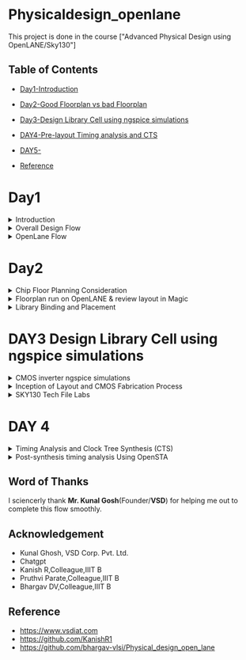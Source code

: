 
# Physicaldesign_openlane

This project is done in the course ["Advanced Physical Design using OpenLANE/Sky130"]

## Table of Contents

- [Day1-Introduction](#Day1-introduction)
  
- [Day2-Good Floorplan vs bad Floorplan](#Day2-Good-Floorplan-vs-bad-Floorplan)
  
- [Day3-Design Library Cell using ngspice simulations](#DAY3-Design-Library-Cell-using-ngspice-simulations)

- [DAY4-Pre-layout Timing analysis and CTS](#DAY-4-Pre-layout-Timing-analysis-and-CTS)

- [DAY5-](#DAY5)


- [Reference](#reference)

# Day1

<details>
  <summary>Introduction</summary>
With the introduction of open-source technology for chip creation, many RTL designs and EDA Tools were made available for free. The [SKY130 PDK] fills the gap in a whole Open source chip development.(https://skywater-pdk.readthedocs.io/en/latest/rules.html) from Skywater Technologies and Google. There were a number of EDA Tools with distinct functions throughout the design cycle. The design flow was not clear, and the Skywater pdk was only compatible with industrial equipment.  These problems were addressed by [OpenLane](https://github.com/The-OpenROAD-Project/OpenLane), which offered a fully automated and tidy RTL to GDSII flow. OpenLane is not a product; rather, it is a flow made up of a number of EDA tools, automation scripts, and Skywater-pdks that have been optimized for use with open-source EDA tools.    
</details>

<details>
 <summary> Overall Design Flow</summary>
An RTL design is created for a design specification using HDLs like Verilog or VHDL, or it can be created using high-level synthesis tools like SystemC, MATLAB HDL Coder, Bluespec, etc. 
The process of converting the RTL Netlist into a manufactured IC then starts, and is known as the Physical Design Flow.
Floor planning, which entails placing preplaced cells, power planning, etc., comes first in the physical design process. The placement of logical synthesis comes next. So that the clock's skew is at a minimal or under the necessary threshold, we now perform CTS (Clock Tree Synthesis). Following CTS, all of the assembled components are routed. A process known as "Static Timing Analysis" is used between each and every step in the physical design flow, from logic synthesis through routing, to analyze the design at each stage and confirm that it is actually right.  Magic is an open source application to view the layouts for every stage. You can extract a tiny netlist, run a SPICE simulation, and compare the results with the post-layout Simulation using ngspice.

Physical Design begins with Floor planning - placing the preplaced cells, power planning etc., secondly Placement 

![Screenshot from 2023-09-11 00-17-49](https://github.com/alwinshaju08/Physicaldesign_openlane/assets/69166205/c9c7af61-db04-4c93-ad3b-52b07ee6f16a)
  
</details>
<details>
  <summary>OpenLane Flow</summary>

### 1.  Synthesis 
The RTL Level Design is then synthesized using a Logic Synthesizer. We use Yosys which is an Open Source Logic Synthesizer. The RTL Netlist is then  converted into a synthesised netlist where there are details about the standard cells and its implementations. Yosys takes the RTL design and timing .libs and verilog models of standard cells and converts  into  a  RTL Netlist. abc does the tehnology mapping to the required skywater-pdk variants 

### 1.1 Synthesis Strategies
Different strategies can be used to synthesize for the either the least area or the best timing. To analyse this, synthesis exploration utility generates a report showing the effect on delays/timing/area et.,

### 1.2 Deign Exploration Utility 
This is used to suit the design configuration and generate reports with different metrics to select the best. This is also used for regression testing

### 1.3 Design For Test - DFT Insertion
This is an optional step carried out by Fault. It is used to test the design 

###  2. Floor Planning and Power Planning
This is done by OpenROAD flow. The macros and IPs are placed in the core before proceding further. This is called as pre-placement. Floor planning is done separately for the macros and it is called macro floor planning. They are placed in such a way that they are closer to the inputs/outputs/other macros where more connections are present. Then to prevent the loading effects de-coupling capacitors are placed so that the logic states are well within the noise margin. 

When several blocks tap power from a single source, there is a problem of Voltage Droop at the Vdd and Ground Bounce at the Vss which can again push the logic out of the required noise margin into the undefined state. To mitigate this Vdd and Vss are placed as horizontal and vertical strips in the chip so that the blocks can tap power from the nearest source. 

### 3. Placement
There are two types of placement.  The other required logic is placed optimally.
Placement is of two steps
- Global Placement- finds the optimal position for each cells. These positions are not necessarly correct, cells may overlap
- Detialed Placement - After Global placement is done minimal alterations are done to correct the issues

### 4. Clock Tree Synthesis 
To ensure minimum skew the Clock is routed optimally through the circuit using different algorithms. This is done in the OpenROAD flow. This is done by TritonCTS.

### 5. Fake Antenna and diode swapping
Long wires acts as antennas and cause accumulation of charges during the fabrication process damaging the transistor. To avoid this bridging is used to pass the wire through different layers or an antenna diode cell is added to leak away the charges
- OpenLane approach - Insert Fake Diode to every cell input during placement. This matches the footprint of the library of the antenna diode. The Antenna Checker is run to check for violations, if there are violations then the fake diode is swapped with a real one.
- OpenROAD approach - In the global route step, the antenna violation is addressed automatically by inserting an antenan diode
OpenLane allows the user to chose either of the above approaches

###  5. Routing
This step is used to implement the interconnect using the different metal layers specified in the PDK. There are two steps

 - Global Routing - This is done inside the OpenROAD flow (FastRoute)
 - Detailed Routing - This is performed using TritonRoute outside the OpenROAD flow after the global routing. Before performing this step the **Logic Equivalence Check** is performed by Yosys, since OpenROAD does some optimisations the circuit.  

### 6. RC Extraction
From the .def file, the parasitic extraction is done to generate the .spef file (Standard Prasitic Exchange Format) which produces an accurate analog model of the circuit by including the parasitic effects due to wires, parasitic capacitances, etc.,

### 7. STA
At this stage again OpenSTA is used to perform the Static Timing Analysis.  

### 8. Sign-off Steps
- Design Rule Check (DRC) is performed by Magic
- Layout Versus Schematic (LVS) is performed by Netgen

### 9. GDSII Extraction
The routed .def file is used my Magic to generate the GDSII file 

## OpenLane Installation and Environment Setup

Refer to [Kanish R1 GIthub](https://github.com/KanishR1/Physical-Design-Using-Openlane) or [OpenLane build Script by Nikson Jose] for OpenLane installation and environment setup.If the installation is carried out on a Virtual Machine/Linux, the following repository can be used from reference **(https://github.com/nickson-jose/openlane_build_script)**

## Working with OpenLane

### Start Openlane

First go to the openlane directory and open terminal

```
make mount

```
 The terminal changes into the docker instance. Open the OpenLane in interactive mode.
 
 ```
./flow.tcl -interactive

 ```
Set the package required by OpenLane

```package require openlane 0.9```

## Synthesis

Run the synthesis

```run_synthesis```

OpenLane invokes the following

- `Yosys` - RTL Synthesis and maps to yosys generic cells
- `abc` - Technology mapping with the Skywater130 PDK. Here `sky130_fd_sc_hd` Skywater Foundry produced High density standard cells are used.
- `OpenSTA` - This does the Static Timing Analysis on the netlist generated after synthesis and generated the timing reports 

View the synthesis statistics

![Screenshot from 2023-09-08 19-45-56](https://github.com/alwinshaju08/Physicaldesign_openlane/assets/69166205/d82b1b97-6817-4442-a6cd-7c9793a58aeb)


### Key concepts

#### Flops ratio 

- The flop ratio is defined as the ratio of the number of flops to the total number of cells
- Here flop ratio is **1596/10104 = 0.1579** (i.e: 15.8%) [From the synthesis statistics]


</details>

# Day2
<details>
<summary>Chip Floor Planning Consideration</summary>
  
#### Utilisation Factor

- The ratio of area occupied by the cells in the netlist to the total area of the core
- Best practice is to set the utilisation factor less than 50% so that there will be space for optimisations, routing, inserting buffers etc.,

### Aspect Ratio

- Aspect ratio is the ratio of height to the width of the die.
- Aspect Ratio of 1 indicates that the die is a square die

## Floorplanning

Floorplanning involves the following stages

### Pre-Placed cells

- Whenever there is a complex logic which is repeated multiple times or a design given by a third-party it can be perceived as abstract black box with input and output ports, clocks etc ., 
- These modules can be either macros or IP
    - Macro  - It is a module such as CPU Core which are developed by the entity fabicating the chip
    - IP - It is an "Intellectual Propertly" which the entity fabricating the chip gets as a package from a third party or even packaged Hard IPs developed by the same entity. Common examples of IPs are SRAM, PLL, Protocol Converters etc.,

- These Macros and IPs are placed in the core at first before placing the standard cells  and power planning
- These are optimally such that the cells which are more connected to each other are placed nearby and oriented for input and ouputs

### Decoupling Capacitors to the pre placed cells
- The power lines can have some RLC component causing the voltage to drop at the node where it enters the Blocks or the ground of the cell can be at a higher potential than ideally 0V
- When this happens, there is a chance such that the logic transitions are not to the upper or lower noise margins but to the forbidden state causing the circuit to misbehave
- This is prevented by adding a capacitor in parallel with the power and ground node of the block such that the capacitor decouples the block from the power source whenever there is a logic transition

### Power Planning

- When there are several cells or blocks drawing power from the same power rail and sinking power to the same ground pin the following effects are observed
    - Whenever there is alogic transition from 1 to 0 in a large number of cells then there is a Voltage Droop in the power lines as Voltage Drops from Vdd
    - Whener there is a logic transition from 0 to 1 in a large number of cells simultaneously causes the ground potential to raise above 0V calles as Ground Bump
    - These effects pose a risk of driving the logic state out of the specified noise margin.
    - To avoid this the Vdd and Gnd are placed as a grid of horizontal and vertical tracks and the cell nearer to an intersection can tap power or sink power to the Vdd or Gnd intersection respectively

### Pin Placement
 - The input, output and Clock pins are placed optimally such that there is less complication in routing or optimised delay
 - There are different styles of pin placement in openlane like `random pin placement` , `uniformly spaced` etc.,

  </details>

  <details>

<summary>Floorplan run on OpenLANE & review layout in Magic</summary>

**Floorplan envrionment variables or switches:**
1. ```FP_CORE_UTIL``` - core utilization percentage
2. ```FP_ASPECT_RATIO``` - the cores aspect ratio
3. ```FP_CORE_MARGIN``` - The length of the margin surrounding the core area
4. ```FP_IO_MODE``` - defines pin configurations around the core(1 = randomly equidistant/0 = not equidistant)
5. ```FP_CORE_VMETAL``` - vertical metal layer where I/O pins are placed
6. ```FP_CORE_HMETAL``` - horizontal metal layer where I/O pins are placed
 
***Note: Usually, the parameter values for vertical metal layer and horizontal metal layer will be 1 more than that specified in the files***

**Importance files in increasing priority order:**
1. ```floorplan.tcl``` - System default settings
2. ```conifg.tcl```
3. ```sky130A_sky130_fd_sc_hd_config.tcl```
 
 To run the picorv32a floorplan in openLANE:
 
 ```
 run_floorplan
 
 ```

![Screenshot from 2023-09-10 00-56-54](https://github.com/alwinshaju08/Physicaldesign_openlane/assets/69166205/23380a23-e4b3-45fa-9cb1-acd12d95e695)

Post the floorplan run, a .def file will have been created within the ```results/floorplan``` directory. We may review floorplan files by checking the ```floorplan.tcl.``` The system defaults will have been overriden by switches set in conifg.tcl and further overriden by switches set in ```sky130A_sky130_fd_sc_hd_config.tcl.```

To view the floorplan, Magic is invoked after moving to the results/floorplan directory:


![Screenshot from 2023-09-10 01-21-14](https://github.com/alwinshaju08/Physicaldesign_openlane/assets/69166205/4e118dda-0788-40cf-850d-8ee1b696858e)


```
magic -T /home/parallels/OpenLane/vsdstdcelldesign/libs/sky130A.tech lef read tmp/merged.nom.lef def read results/floorplan/picorv32a.def &

```

![Screenshot 2023-09-10 at 1 59 31 AM](https://github.com/alwinshaju08/Physicaldesign_openlane/assets/69166205/87c3c1e9-eb75-4365-932f-9865b3ef6ffd)

One can zoom into Magic layout by selecting an area with left and right mouse click followed by pressing "z" key.

Various components can be identified by using the what command in tkcon window after making a selection on the component.

Zooming in also provides a view of decaps present in picorv32a chip.

The standard cell can be found at the bottom left corner.

You can clearly see I/O pins, Decap cells and Tap cells. Tap cells are placed in a zig zag manner or you can say diagonally
  
</details>

<details>
  <summary>
    Library Binding and Placement
  </summary>
  
  ## Netlist Binding and initial place design

First we need to bind the netlist with physical cells. We have shapes for OR, AND and every cell for pratice purpose. But in reality we dont have such shapes, we have give an physical dimensions like rectangles or squares weight and width. This information is given in libs and lefs. Now we place these cells in our design by initilaising it. 

## Optimize Placement

The next step is placement. Once we initial the design, the logic cells in netlist in its physical dimisoins is placed on the floorplan. Placement is perfomed in 2 stages:

Global Placement: Cells will be placed randomly in optimal positions which may not be legal and cells may overlap. Optimization is done through reduction of half parameter wire length.
Detailed Placement: It alters the position of cells post global placement so as to legalise them.
Legalisation of cells is important from timing point of view.

Optimization is stage where we estimate the lenght and capictance, based on that we add buffers. Ideally, Optimization is done for better timing.

![Screenshot from 2023-09-10 02-08-14](https://github.com/alwinshaju08/Physicaldesign_openlane/assets/69166205/0137e529-9dae-4b60-a4a8-5967f8d4476c)

## Congestion aware Placement 

Post placement, the design can be viewed on magic within results/placement directory:

```
magic -T /home/parallels/OpenLane/vsdstdcelldesign/libs/sky130A.tech lef read tmp/merged.nom.lef def read results/floorplan/picorv32a.def &

```
![Screenshot from 2023-09-10 12-14-36](https://github.com/alwinshaju08/Physicaldesign_openlane/assets/69166205/98701b8a-a575-4553-a661-15e2af78884d)


**Note: Power distribution network generation is usually a part of the floorplan step. However, in the openLANE flow, floorplan does not generate PDN.  It is created after post CTS. The steps are - floorplan, placement, CTS, Post CTS and then PDN**

## Need for libraries and characterization

As we know, From logic synthesis to routing and STA, each and evry stage has one thing in common i.e., logic gates/ logic cells. In order for the tool understand these gates are and their timing, we need to characterize these cells. 

# CELL DESIGN AND CHARACETRIZATION FLOWS

Library is a place where we get information about every cell. It has differents cells with different size, functionality,threshold voltages. There is a typical cell design flow steps.
1. Inputs : PDKS(process design kit) : DRC & LVS, SPICE Models, library & user-defined specs.
2. Design Steps :Circuit design, Layout design (Art of layout Euler's path and stick diagram), Extraction of parasitics, Characterization (timing, noise, power).
3. Outputs: CDL (circuit description language), LEF, GDSII, extracted SPICE netlist (.cir), timing, noise and power .lib files

## Standard Cell Characterization Flow

A typical standard cell characterization flow that is followed in the industry includes the following steps:

1. Read in the models and tech files
2. Read extracted spice Netlist
3. Recognise behavior of the cells
4. Read the subcircuits
5. Attach power sources
6. Apply stimulus to characterization setup
7. Provide neccesary output capacitance loads
8. Provide neccesary simulation commands

Now all these 8 steps are fed in together as a configuration file to a characterization software called GUNA. This software generates timing, noise, power models.
These .libs are classified as Timing characterization, power characterization and noise characterization.

![image](https://github.com/sindhuk95/later/assets/135046169/87348350-fa25-4ef8-99f4-1cdddf070f10)

# TIMING CHARACTERIZATION

In standard cell characterisation, One of the classification of libs is timing characterisation.

## Timing threshold definitions 
Timing defintion |	Value
-------------- | --------------
slew_low_rise_thr	| 20% value
slew_high_rise_thr | 80% value
slew_low_fall_thr |	20% value
slew_high_fall_thr |	80% value
in_rise_thr	| 50% value
in_fall_thr |	50% value
out_rise_thr |	50% value
out_fall_thr | 50% value

## Propagation Delay and Transition Time 

**Propagation Delay** 
The time difference between when the transitional input reaches 50% of its final value and when the output reaches 50% of its final value. Poor choice of threshold values lead to negative delay values. Even thought you have taken good threshold values, sometimes depending upon how good or bad the slew, the dealy might be still +ve or -ve.

```
Propagation delay = time(out_thr) - time(in_thr)
```
**Transition Time**

The time it takes the signal to move between states is the transition time , where the time is measured between 10% and 90% or 20% to 80% of the signal levels.

```
Rise transition time = time(slew_high_rise_thr) - time (slew_low_rise_thr)

Low transition time = time(slew_high_fall_thr) - time (slew_low_fall_thr)
```


</details>

# DAY3 Design Library Cell using ngspice simulations

<details>
  <summary>CMOS inverter ngspice simulations </summary>
  ``ngspice``  is opesoure engine where simulations are done.

  ### IO Placer revision

 - PnR is a iterative flow and hence, we can make changes to the environment variables in the fly to observe the changes in our design. 
 - Let us say If I want to change my pin configuration along the core from equvi distance randomly placed to someother placement, we just set that IO mode variable on command prompt as shown below
 ```
 set ::env(FP_IO_MODE) 2
```
## SPICE Deck Creation and Simulation for CMOS inverter

- Before performing a SPICE simulation we need to create SPICE Deck
SPICE Deck provides information about the following:
- Component connectivity - Connectivity of the Vdd, Vss,Vin, substrate. Substrate tunes the threshold voltage of the MOS.
- component values - values of PMOS and NMOS, Output load, Input Gate Voltage, supply voltage.
- Node Identification and naming - Nodes are required to define the SPICE Netlist
     For example ```M1 out in vdd vdd pmos w = 0.375u L = 0.25u``` , ```cload out 0 10f```
- Simulation commands
- Model file - information of parameters related to transistors
Simulation of CMOS using different width and lengths. From the waveform, irrespective of switching the shape of it are almost same.

![242781674-5b494ae5-341a-41ff-a2bb-1db066fa2b72](https://github.com/alwinshaju08/Physicaldesign_openlane/assets/69166205/ee5317df-1ef5-4140-88cc-562fecc2001c)

From the waveform we can see the characteristics are maintained  across all sizes of CMOS. So CMOS as a circuit is a robust device hence use in designing of logic gates. Parameters that define the robustness of the CMOS are

## Switching Threshold Vm

- The Switching Threshold of a CMOS inverter is the point where the Vin = Vout on the DC Transfer characreristics. 
- At this point, both the transistors are in saturation region, means both are turned on and have high chances of current flowing driectly from VDD to Ground called Leakage current.
 
![243084644-3393442e-1b4b-434a-bc7e-6e2ed4fde218](https://github.com/alwinshaju08/Physicaldesign_openlane/assets/69166205/1dbabda5-c5bd-4676-a306-c0de5519c659)


Through transient analysis, we calculate the rise and fall delays of the CMOS by SPICE Simulation. As we know delays are calculated at 50% of the final values.


## Lab steps to git clone vsdstdcelldesign

- First, clone the required mag files and spicemodels of inverter,pmos and nmos sky130. The command to clone files from github link is:
```
git clone https://github.com/nickson-jose/vsdstdcelldesign.git
```
once I run this command, it will create ``vsdstdcelldesign`` folder in openlane directory.

Inorder to open the mag file and run magic go to the directory

For layout we run magic command

``` magic -T sky130A.tech sky130_inv.mag & ```

Ampersand at the end makes the next prompt line free, otherwise magic keeps the prompt line busy. Once we run the magic command we get the layout of the inverter in the magic window

![Screenshot from 2023-09-10 12-01-56](https://github.com/alwinshaju08/Physicaldesign_openlane/assets/69166205/f5ebf20c-53c3-4c3c-b5a1-5b45e8bf685d)


</details>

<details>
  <summary>Inception of Layout and CMOS Fabrication Process
</summary>
  
## Mask CMOS Fabrication

The 16-mask CMOS (Complementary Metal-Oxide-Semiconductor) fabrication process involves several crucial steps for creating integrated circuits. Let's break it down with some jargon:

1. **Substrate Selection**:
   - In the initial phase, the appropriate semiconductor substrate is chosen.

2. **Active Region Creation**:
   - To isolate the active regions for transistors, the process begins with the deposition of SiO2 and Si3N4 layers, followed by photolithography and silicon nitride etching.
   - This is known as LOCOS (Local Oxidation of Silicon), where oxide is grown in certain regions.
   - Subsequently, Si3N4 is removed using hot phosphoric acid.

3. **N-Well and P-Well Formation**:
   - The N-well and P-well regions are created separately.
   - P-well formation involves photolithography and ion implantation of p-type Boron material into the p-substrate.
   - N-well is formed similarly with n-type Phosphorus material.
   - High-temperature furnace processes drive-in diffusion to establish well depths, known as the tub process.

4. **Gate Formation**:
   - The gate is a pivotal CMOS transistor terminal that controls threshold voltages for transistor switching.
   - A polysilicon layer is deposited and photolithography techniques are applied to create NMOS and PMOS gates.
   - Important parameters for gate formation include oxide capacitance and doping concentration.

5. **Lightly Doped Drain (LDD) Formation**:
   - LDD is created to mitigate hot electron and short channel effects.

6. **Source & Drain Formation**:
   - Thin oxide layers are added to avoid channel effects during ion implantation.
   - N+ and P+ implants are performed using Arsenic implantation and high-temperature annealing.

7. **Local Interconnect Formation**:
   - Thin screen oxide is removed through etching in HF solution.
   - Titanium deposition through sputtering is initiated.
   - Heat treatment results in chemical reactions, producing low-resistant titanium silicon dioxide for interconnect contacts and titanium nitride for top-level connections, enabling local communication.

8. **Higher Level Metal Formation**:
   - To achieve suitable metal interconnects, non-planar surface topography is addressed.
   - Chemical Mechanical Polishing (CMP) is utilized by doping silicon oxide with Boron or Phosphorus to achieve surface planarization.
   - TiN and blanket Tungsten layers are deposited and subjected to CMP.
   - An aluminum (Al) layer is added and subjected to photolithography and CMP.
   - This constitutes the first level of interconnects, and additional interconnect layers are added to reach higher-level metal layers.

9. **Dielectric Layer Addition**:
   - Finally, a dielectric layer, typically Si3N4, is applied to safeguard the chip.

This complex process results in the creation of advanced integrated circuits with multiple layers of interconnects, essential for modern electronic devices.

<img width="1175" alt="Screenshot 2023-09-10 at 2 13 35 PM" src="https://github.com/alwinshaju08/Physicaldesign_openlane/assets/69166205/d2359062-24fa-45d1-9cb3-de8fa4ec796f">

## SKY130 basic layer layout and LEF using inverter

- From Layout, we see the layers which are required for CMOS inverter. Inverter is, PMOS and NMOS connected together.
- Gates of both PMOS and NMOS are connected together and fed to input(here ,A), NMOS source connected to ground(here, VGND), PMOS source is connected to VDD(here, VPWR), Drains of PMOS and NMOS are connected together and fed to output(here, Y). 
The First layer in skywater130 is ``localinterconnect layer(locali)`` , above that metal 1 is purple color and metal 2 is pink color.
If you want to see connections between two different parts, place the cursor over that area and press S one times. The tkson window gives the component name.

![Screenshot from 2023-09-10 15-17-48](https://github.com/alwinshaju08/Physicaldesign_openlane/assets/69166205/69b54c77-b195-4ab3-b3f4-b68a75b45a28)

### Library exchange format (.lef)

- The layout of a design is defined in a specific file called LEF.
-  It includes design rules (tech LEF) and abstract information about the cells. 
    -  ```Tech LEF``` -  Technology LEF file contains information about the Metal layer, Via Definition and DRCs.
    -  ```Macro LEF``` -  Contains physical information of the cell such as its Size, Pin, their direction.
 
## Designing standard cell and SPICE extraction in MAGIC 

-  First we need to provide bounding box width and height in tkson window. lets say that width of BBOX is 1.38u and height is 2.72u. The command to give these values to magic is
   ``` property Fixed BBOX (0 0 1.32 2.72)  ```
- After this, Vdd, GND segments which are in metal 1 layer, their respective contacts and atlast logic gates layout is defined
Inorder to know the logical functioning of the inverter, we extract the spice and then we do simulation on the spice. To extract it on spice we open TKCON window, the steps are
- Know the present directory - ``pwd ``
- create an extration file -  the command is  `` extract all `` and  ``sky130_inv.ext`` files has been created
          
- create spice file using .ext file to be used with our ngspice tool  - the commands are  
      ``` ext2spice cthresh 0 rthresh 0 ``` - extracts parasatic capcitances also since these are actual layers - nothing is created in the folder
      ``` ext2spice ``` - a file ```sky130_inv.spice``` has been created.
  
![Screenshot from 2023-09-10 15-40-43](https://github.com/alwinshaju08/Physicaldesign_openlane/assets/69166205/4a7bf59a-fabe-47b2-9a7a-dd006bd9f1bf)

</details>

<details>
  <summary> SKY130 Tech File Labs </summary>
  
## Create Final SPICE Deck

let us see what is inside the spice Deck
In the spice file subcircuit(subckt), pmos and nmos node connections are defined
   
For NMOS  ``` XO Y A VGND VGND sky130_fd_pr_nfet_01v8 ``` . The order is  ``` Cell_name Drain Gate Source Substrate model_name ``` .
For PMOS  ``` X1 Y A VPWR VPWR sky130_fd_pr_pfet_01v8 ``` . The order is   ``` cell_name Drain Gate Source Substrate model_name ```.
   
For transient anaylsis, we would like to define these following connections and extra nodes for these in spice file
  - VGND to VSS
  - Supply voltage from VPWR to Ground - extra nodes here will be 0 and VDD with a value of 3.3v 
  - sweep in/pulse between A pin and VGND (0)
Before, editing the file, make sure scaling is proper, we measure the value of the gride size from the magic layout and define using `` .option scale=0.01u`` in the Deck file.
  
Now keeping the connection in mind, define the required commands in the file. Along with this we need to include libs for nmos ``nshort.lib`` and pmos ``pshort.lib`` and define transient analysis commands too. We comment the subckt since we are trying to input the controls and transient analysis also. Model names are changed to ``nshort_model.0`` and ``pshort_model.0`` according to the libs of nmos and pmos.
  
These voltage sources and simulation commands are defined in the Deck file.

   ``
.include ./libs/pshort.lib
.include ./libs/nshort.lib
   VDD VPWR 0 3.3V
   VSS VGND 0 0V
   Va A VGND PULSE(0V 3.3V 0 0.1ns 0.1ns 2ns 4ns)
   .tran 1n 20n
   .control
   run
   .endc
   .end
   ``
   
![Screenshot from 2023-09-10 22-07-35](https://github.com/alwinshaju08/Physicaldesign_openlane/assets/69166205/5d7b3380-f67b-4a2a-b771-147e423fd0e0)

## Using ngspice for spice simulation
  
Spice Deck is done and now to run spice simulation invoke ngspice in the tool and pass the source file. 
 
  ``` ngspice sky130_inv.spice ```
  
On the prompt you can see the values the ngspice has taken. To see the plot, use
   
   ``` plot y vs time a ``` 
   
![Screenshot from 2023-09-10 22-18-54](https://github.com/alwinshaju08/Physicaldesign_openlane/assets/69166205/55cbe4f1-0e53-4dc8-9ec4-c5cb6b168c45)


## Standard cell characterization of CMOS Iinverter 
 
characterization of the inverter standard cell depends on Four timing parameters
 
 **Rise Transition**: Time taken for the output to rise from 20% to 80% of max value
 **Fall Transition**: Time taken for the output to fall from 80% to 20% of max value
 **Cell Rise delay**: difference in time(50% output rise) to time(50% input fall)
 **Cell Fall delay**: difference in time(50% output fall) to time(50% input rise)
 
 The above timing parameters can be computed by noting down various values from the ngspice waveform.
 
 ``` Rise Transition : 2.25421 - 2.18636 = 0.006785 ns / 67.85ps ```
 ``` Fall Transitio : 4.09605 - 4.05554 = 0.04051ns/40.51ps ```
 ```Cell Rise Delay : 2.21701 - 2.14989 = 0.06689ns/66.89ps ```
 ```Cell Fall Delay : 4.07816 - 4.05011 = 0.02805ns/28.05ps ```

 ## LAB exercise and DRC Challenges

## Intrdocution of Magic and Skywater DRC's

  - In-depth overview of Magic's DRC engine
  - Introduction to Google/Skywater DRC rules
  - Lab : Warm-up exercise : Fixing a simple rule error
  - Lab : Main exercie : Fixing or create a complex error

 # Sky130s pdk intro and Steps to download labs
  
  - setup to view the layouts
  - For extracting and generating views, Google/skywater repo files were built with Magic
  - Technology file dependency is more for any layout. hence, this file is created first.
  - Since, Pdk is still under development, there are some unfinished tech files and these are packaged for magic along with lab exercise layout and bunch of stuff into the tar ball
 
We can download the packaged files from web using ``wget `` command. wget stands for web get, a non-interactive file downloader command.
  
  ``` wget http://opencircuitdesign.com/open_pdks/archive/drc_tests.tgz```
  
The archive file drc_tests.tgz is downloaded into our user directory 
  
![wget](https://github.com/sindhuk95/SKY130_PD_WS_DAY3/assets/135046169/3358159c-b338-43f4-b811-58a11284e75b)

once extraction is done, drc_tests file is created and you will have all the information about magic layout for this lab exercise

Now run MAGIC

For better graphics use command ``magic -d XR ``

Now, lets see an example of simple failing set of rules of metal 1 layer.  you can either run this by magic command line `` magic -d XR met1.mag `` or from the magic console window, `` menu - file - open -load file9here, met1.mag) ``

![Screenshot from 2023-09-10 22-52-50](https://github.com/alwinshaju08/Physicaldesign_openlane/assets/69166205/d5ecd2e6-21be-4794-aea1-48df708bb1d6)

We use following commands to see metal cut as shown.
```
cif see VIA2

```
![Screenshot from 2023-09-10 23-11-08](https://github.com/alwinshaju08/Physicaldesign_openlane/assets/69166205/748bb43a-88a8-42ef-861a-a52242efa105)

## Load Sky130 tech rules for drc challenges 

First load the poly file by ``load poly.mag`` on tkcon window.

Finding the error by mouse cursor and find the box area, Poly.9 is violated due to spacing between polyres and poly.

![Screenshot from 2023-09-10 23-15-04](https://github.com/alwinshaju08/Physicaldesign_openlane/assets/69166205/6800d982-37a6-4bd7-9764-b5b80dba8d90)

We find that distance between regular polysilicon & poly resistor should be 22um but it is showing 17um and still no errors . We should go to sky130A.tech file and modify as follows to detect this error.

![Screenshot from 2023-09-10 23-24-02](https://github.com/alwinshaju08/Physicaldesign_openlane/assets/69166205/0d199111-ded8-4193-a024-544227ab142c)


In line

```
spacing npres *nsd 480 touching_illegal \
	"poly.resistor spacing to N-tap < %d (poly.9)"
```
change to

```
spacing npres allpolynonres 480 touching_illegal \
	"poly.resistor spacing to N-tap < %d (poly.9)"
```
Also,
```
spacing xhrpoly,uhrpoly,xpc alldiff 480 touching_illegal \

	"xhrpoly/uhrpoly resistor spacing to diffusion < %d (poly.9)"
```

change to 

```
spacing xhrpoly,uhrpoly,xpc allpolynonres 480 touching_illegal \

	"xhrpoly/uhrpoly resistor spacing to diffusion < %d (poly.9)"

```
![Screenshot from 2023-09-10 23-15-04](https://github.com/alwinshaju08/Physicaldesign_openlane/assets/69166205/13aa309a-c2a7-427a-aae9-780a32229150)


</details>

# DAY 4 

<details>

<summary> Timing Analysis and Clock Tree Synthesis (CTS) </summary>

## Standard Cell LEF generation

During Placement, entire mag information is not necessary. Only the PR boundary, I/O ports, Power and ground rails of the cell is required. This information is defined in LEF file.
The main objective is to extract lef from the mag file and plug into our design flow.

# Grid into Track info

 **Track** :A path or a line on which metal layers are drawn for routing. Track is used to define the height of the standard cell. 

To implement our own stdcell, few guidelines must be followed 
 - I/O ports must lie on the intersection on Horizontal and vertical tracks
 - Width and Height of standard cell are odd mutliples of Horizontal track pitch and Vertical track pitch

This information is defined in ``tracks.info``. 

```
li1 X 0.23 0.46 
li1 Y 0.17 0.34
```

before grid on:

![Screenshot from 2023-09-10 23-51-13](https://github.com/alwinshaju08/Physicaldesign_openlane/assets/69166205/660cc8a6-ea06-4d2f-af65-d03e73789b86)

To ensure that ports lie on the intersection point, the grid spacing in Magic (tkcon) must be changed to the li1 X and li1 Y values. After providing the command, we have following:

```
grid 0.46um 0.34um 0.23um 0.17um

```

![Screenshot from 2023-09-10 23-53-51](https://github.com/alwinshaju08/Physicaldesign_openlane/assets/69166205/0eb85c92-d30b-4bb6-a810-df34e3841e68)

## Create Port Definition: 

However, certain properties and definitions need to be set to the pins of the cell. For LEF files, a cell that contains ports is written as a macro cell, and the ports are the declared as PINs of the macro.

The way to define a port is through Magic console and following are the steps:
- In Magic Layout window, first source the .mag file for the design (here inverter). Then Edit >> Text which opens up a dialogue box.
- When you double press S at the I/O lables, the text automatically takes the string name and size. Ensure the Port enable checkbox is checked and default checkbox is unchecked as shown in the figure:

![Screenshot from 2023-09-11 00-40-05](https://github.com/alwinshaju08/Physicaldesign_openlane/assets/69166205/cdaa8ce9-b9d9-4448-bff9-a3f0830492d0)

- In the above figure, The number in the textarea near enable checkbox defines the order in which the ports will be written in LEF file (0 being the first).

-  For power and ground layers, the definition could be same or different than the signal layer. Here, ground and power connectivity are taken from metal1

## Set port class and port use attributes for layout 

After defining ports, the next step is setting port class and port use attributes.

Select port A in magic:
```
port class input
port use signal
```
Select Y area
```
port class output
port use signal
```
Select VPWR area
```
port class inout
port use power
```
Select VGND area
```
port class inout
port use ground

```
## Custom cell naming and lef extraction.

Name the custom cell through tkcon window as ```sky130_vsdinv.mag```.

We generate lef file by command:

```
lef write

```
This generates sky130_vsdinv.lef file.

![Screenshot from 2023-09-11 00-57-32](https://github.com/alwinshaju08/Physicaldesign_openlane/assets/69166205/de9bb2ea-d64f-4573-878b-7fb3a04237b3)

## Steps to include custom cell in ASIC design

We have created a custom standard cell in previous steps of an inverter. Copy lef file, sky130_fd_sc_hd_typical.lib, sky130_fd_sc_hd_slow.lib & sky130_fd_sc_hd_fast.lib to src folder of picorv32a from libs folder vsdstdcelldesign. Then modify the config.tcl as follows.

```

# Design
set ::env(DESIGN_NAME) "picorv32a"

set ::env(VERILOG_FILES) "$::env(DESIGN_DIR)/src/picorv32a.v"

set ::env(CLOCK_PORT) "clk"
set ::env(CLOCK_NET) $::env(CLOCK_PORT)

set ::env(GLB_RESIZER_TIMING_OPTIMIZATIONS) {1}

set ::env(LIB_SYNTH) "$::env(OPENLANE_ROOT)/designs/picorv32a/src/sky130_fd_sc_hd__typical.lib"
set ::env(LIB_SLOWEST) "$::env(OPENLANE_ROOT)/designs/picorv32a/src/sky130_fd_sc_hd__slow.lib"
set ::env(LIB_FASTEST) "$::env(OPENLANE_ROOT)/designs/picorv32a/src/sky130_fd_sc_hd__fast.lib"
set ::env(LIB_TYPICAL) "$::env(OPENLANE_ROOT)/designs/picorv32a/src/sky130_fd_sc_hd__typical.lib"

set ::env(EXTRA_LEFS) [glob $::env(OPENLANE_ROOT)/designs/$::env(DESIGN_NAME)/src/*.lef]

set filename $::env(DESIGN_DIR)/$::env(PDK)_$::env(STD_CELL_LIBRARY)_config.tcl
if { [file exists $filename] == 1} {
	source $filename
}

```

To integrate standard cell in openlane flow after `` make mount `` , perform following commands:

```
prep -design picorv32a -tag RUN_2023.09.09_20.37.18 -overwrite 
set lefs [glob $::env(DESIGN_DIR)/src/*.lef]
add_lefs -src $lefs
run_synthesis

```
synthesis report :

![Screenshot from 2023-09-11 09-15-46](https://github.com/alwinshaju08/Physicaldesign_openlane/assets/69166205/2b9b8757-17cc-41f5-b6a8-52a5285698f5)

sta report:

![Screenshot from 2023-09-11 09-14-38](https://github.com/alwinshaju08/Physicaldesign_openlane/assets/69166205/e63e74da-2c40-47e7-90d0-0c17f61758e7)


## Delay Tables

Basically, Delay is a parameter that has huge impact on our cells in the design. Delay decides each and every other factor in timing. 
For a cell with different size, threshold voltages, delay model table is created where we can it as timing table.
```Delay of a cell depends on input transition and out load```. 
Lets say two scenarios, 
we have long wire and the cell(X1) is sitting at the end of the wire : the delay of this cell will be different because of the bad transition that caused due to the resistance and capcitances on the long wire.
we have the same cell sitting at the end of the short wire: the delay of this will be different since the tarn is not that bad comapred to the earlier scenario.
Eventhough both are same cells, depending upon the input tran, the delay got chaned. Same goes with o/p load also.

VLSI engineers have identified specific constraints when inserting buffers to preserve signal integrity. They've noticed that each buffer level must maintain consistent sizing, but their delays can vary depending on the load they drive. To address this, they introduced the concept of "delay tables," which essentially consist of 2D arrays containing values for input slew and load capacitance, each associated with different buffer sizes. These tables serve as timing models for the design.

When the algorithm works with these delay tables, it utilizes the provided input slew and load capacitance values to compute the corresponding delay values for the buffers. In cases where the precise delay data is not readily available, the algorithm employs a technique of interpolation to determine the closest available data points and extrapolates from them to estimate the required delay values.

![Screenshot 2023-09-11 at 9 56 27 AM](https://github.com/alwinshaju08/Physicaldesign_openlane/assets/69166205/7f23c990-215b-4fd3-a581-448967c046ae)

## Openlane steps with custom standard cell

We perform synthesis and found that it has positive slack and met timing constraints.

During Floorplan,``` 504 endcaps, 6731 tapcells ``` got placed. Design has 275 original rows

Now ``` run_placement```

After placement, we check for legality &To check the layout invoke magic from the results/placement directory:

```
magic -T /home/parallels/OpenLane/vsdstdcelldesign/libs/sky130A.tech lef read tmp/merged.nom.lef def read results/floorplan/picorv32a.def &

```

![Screenshot from 2023-09-11 10-44-31](https://github.com/alwinshaju08/Physicaldesign_openlane/assets/69166205/4344be1e-881b-492e-910f-e3a27b052eda)


</details>

<details>
	<summary> Post-synthesis timing analysis Using OpenSTA </summary>

Timing analysis is carried out outside the openLANE flow using OpenSTA tool. For this, ```pre_sta.conf``` is required to carry out the STA analysis. Invoke OpenSTA outside the openLANE flow as follows:
 
```
sta pre_sta.conf
```

sdc file for OpenSTA is modified like this:

base.sdc is located in vsdstdcelldesigns/extras directory.
So, I copied it into our design folder using

``` cp my_base.sdc /home/parallels/OpenLane/designs/picorv32a/src/ ```

![Screenshot from 2023-09-11 11-18-45](https://github.com/alwinshaju08/Physicaldesign_openlane/assets/69166205/cb4c3123-62ee-408f-91c6-5de0c7dd7d5b)

Since I have no Violations I skipped this, but have hands on experience on timing analysis using OpenSTA.

Since clock is propagated only once we do CTS, In placement stage, clock is considered to be ideal. So only setup slack is taken into consideration before CTS.

``` 
Setup time: minimum time required for the data to be stable before the active edge of the clock to get properly captured.

Setup slack : data required time - data arrival time 

```
clock is generated from PLL which has inbuilt circuit which cells and some logic. There might variations in the clock generation depending upon the ckt. These variations are collectivity known as clock uncertainity. In that jitter is one of the parameter. It is uncertain that clock might come at that exact time withought any deviation. That is why it is called clock_uncertainity
Skew, Jitter and Margin comes into clock_uncertainity

```  Clock Jitter : deviation of clock edge from its original position. ```

From the timing report, we can improve slack by upsizing the cells i.e., by replacing the cells with high drive strength and we can see significant changes in the slack.

#  Clock Tree Synthesis using Tritoncts

In this stage clock is propagated and make sure that clock reaches each and every clock pin from clock source with mininimum skew and insertion delay. Inorder to do this, we implement H-tree using mid point strategy. For balancing the skews, we use clock invteres or bufferes in the clock path. 
Before attempting to run CTS in TritonCTS tool, if the slack was attempted to be reduced in previous run, the netlist may have gotten modified by cell replacement techniques. Therefore, the verilog file needs to be modified using the ```write_verilog``` command. Then, the synthesis, floorplan and placement is run again. To run CTS use the below command:
```
run_cts
```


</details>


## Word of Thanks
I sciencerly thank **Mr. Kunal Gosh**(Founder/**VSD**) for helping me out to complete this flow smoothly.

## Acknowledgement
- Kunal Ghosh, VSD Corp. Pvt. Ltd.
- Chatgpt
- Kanish R,Colleague,IIIT B
- Pruthvi Parate,Colleague,IIIT B
- Bhargav DV,Colleague,IIIT B
  
## Reference 
- https://www.vsdiat.com
- https://github.com/KanishR1
- https://github.com/bhargav-vlsi/Physical_design_open_lane
